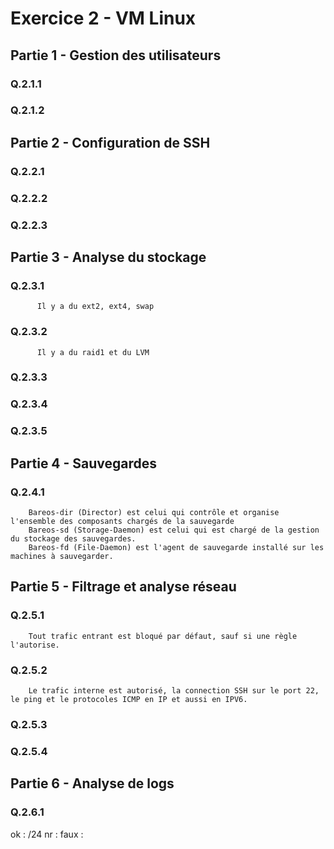 # Exercice 2 - VM Linux # 

## Partie 1 - Gestion des utilisateurs ##

### Q.2.1.1 ###   
### Q.2.1.2 ###   

## Partie 2 - Configuration de SSH ##

### Q.2.2.1 ###   
### Q.2.2.2 ###   
### Q.2.2.3 ###   

## Partie 3 - Analyse du stockage ##

### Q.2.3.1 ###   
          Il y a du ext2, ext4, swap  
### Q.2.3.2 ###  
          Il y a du raid1 et du LVM  
### Q.2.3.3 ###   
### Q.2.3.4 ###   
### Q.2.3.5 ###   

## Partie 4 - Sauvegardes ##

### Q.2.4.1 ###  
        Bareos-dir (Director) est celui qui contrôle et organise l'ensemble des composants chargés de la sauvegarde
        Bareos-sd (Storage-Daemon) est celui qui est chargé de la gestion du stockage des sauvegardes.
        Bareos-fd (File-Daemon) est l'agent de sauvegarde installé sur les machines à sauvegarder.

## Partie 5 - Filtrage et analyse réseau ##

### Q.2.5.1 ###  
        Tout trafic entrant est bloqué par défaut, sauf si une règle l'autorise.  
### Q.2.5.2 ###  
        Le trafic interne est autorisé, la connection SSH sur le port 22, le ping et le protocoles ICMP en IP et aussi en IPV6.
### Q.2.5.3 ###     
### Q.2.5.4 ###   

## Partie 6 - Analyse de logs ##

### Q.2.6.1 ###   

ok : /24
nr : 
faux : 

